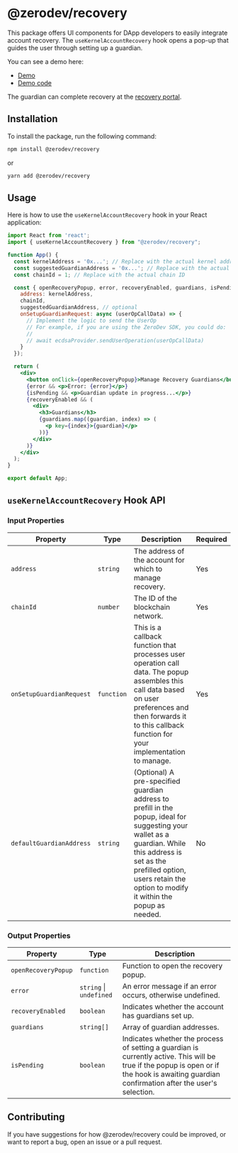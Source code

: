 # @zerodev/recovery

This package offers UI components for DApp developers to easily integrate account recovery.  The `useKernelAccountRecovery` hook opens a pop-up that guides the user through setting up a guardian.

You can see a demo here:

- [Demo](https://recovery-demo.zerodev.app) 
- [Demo code](https://github.com/zerodevapp/recovery-demo)

The guardian can complete recovery at the [recovery portal](https://recovery.zerodev.app).

## Installation

To install the package, run the following command:

```bash
npm install @zerodev/recovery
```

or

```bash
yarn add @zerodev/recovery
```

## Usage

Here is how to use the `useKernelAccountRecovery` hook in your React application:

```jsx
import React from 'react';
import { useKernelAccountRecovery } from "@zerodev/recovery";

function App() {
  const kernelAddress = '0x...'; // Replace with the actual kernel address
  const suggestedGuardianAddress = '0x...'; // Replace with the actual suggested guardian address
  const chainId = 1; // Replace with the actual chain ID

  const { openRecoveryPopup, error, recoveryEnabled, guardians, isPending } = useKernelAccountRecovery({
    address: kernelAddress,
    chainId,
    suggestedGuardianAddress, // optional
    onSetupGuardianRequest: async (userOpCallData) => {
      // Implement the logic to send the UserOp
      // For example, if you are using the ZeroDev SDK, you could do:
      //
      // await ecdsaProvider.sendUserOperation(userOpCallData)
    }
  });

  return (
    <div>
      <button onClick={openRecoveryPopup}>Manage Recovery Guardians</button>
      {error && <p>Error: {error}</p>}
      {isPending && <p>Guardian update in progress...</p>}
      {recoveryEnabled && (
        <div>
          <h3>Guardians</h3>
          {guardians.map((guardian, index) => (
            <p key={index}>{guardian}</p>
          ))}
        </div>
      )}
    </div>
  );
}

export default App;
```

## `useKernelAccountRecovery` Hook API

### Input Properties

| Property                | Type                      | Description                                                          | Required |
|-------------------------|---------------------------|----------------------------------------------------------------------|----------|
| `address`               | `string`                  | The address of the account for which to manage recovery.             | Yes      |
| `chainId`               | `number`                  | The ID of the blockchain network.                                    | Yes      |
| `onSetupGuardianRequest`| `function`                | This is a callback function that processes user operation call data. The popup assembles this call data based on user preferences and then forwards it to this callback function for your implementation to manage.                | Yes      |
| `defaultGuardianAddress`| `string`                  | (Optional) A pre-specified guardian address to prefill in the popup, ideal for suggesting your wallet as a guardian. While this address is set as the prefilled option, users retain the option to modify it within the popup as needed.       | No       |

### Output Properties

| Property                | Type                      | Description                                                          |
|-------------------------|---------------------------|----------------------------------------------------------------------|
| `openRecoveryPopup`     | `function`                | Function to open the recovery popup.                                 |
| `error`                 | `string` \| `undefined`   | An error message if an error occurs, otherwise undefined.            |
| `recoveryEnabled`       | `boolean`                 | Indicates whether the account has guardians set up.                  |
| `guardians`             | `string[]`                | Array of guardian addresses.                                         |
| `isPending`             | `boolean`                 | Indicates whether the process of setting a guardian is currently active. This will be true if the popup is open or if the hook is awaiting guardian confirmation after the user's selection.          |



## Contributing
If you have suggestions for how @zerodev/recovery could be improved, or want to report a bug, open an issue or a pull request.
